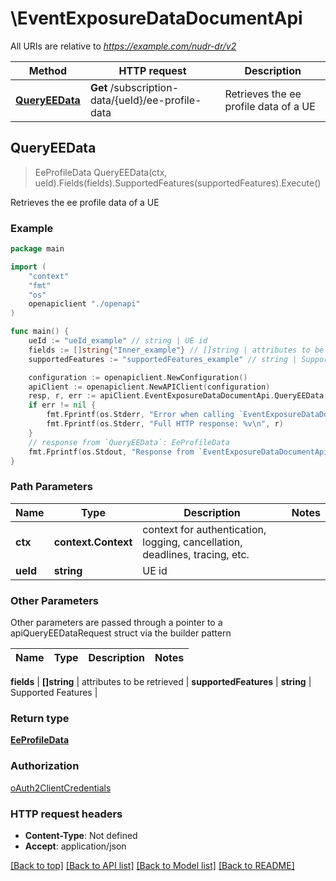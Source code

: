 # \EventExposureDataDocumentApi

All URIs are relative to *https://example.com/nudr-dr/v2*

Method | HTTP request | Description
------------- | ------------- | -------------
[**QueryEEData**](EventExposureDataDocumentApi.md#QueryEEData) | **Get** /subscription-data/{ueId}/ee-profile-data | Retrieves the ee profile data of a UE



## QueryEEData

> EeProfileData QueryEEData(ctx, ueId).Fields(fields).SupportedFeatures(supportedFeatures).Execute()

Retrieves the ee profile data of a UE

### Example

```go
package main

import (
    "context"
    "fmt"
    "os"
    openapiclient "./openapi"
)

func main() {
    ueId := "ueId_example" // string | UE id
    fields := []string{"Inner_example"} // []string | attributes to be retrieved (optional)
    supportedFeatures := "supportedFeatures_example" // string | Supported Features (optional)

    configuration := openapiclient.NewConfiguration()
    apiClient := openapiclient.NewAPIClient(configuration)
    resp, r, err := apiClient.EventExposureDataDocumentApi.QueryEEData(context.Background(), ueId).Fields(fields).SupportedFeatures(supportedFeatures).Execute()
    if err != nil {
        fmt.Fprintf(os.Stderr, "Error when calling `EventExposureDataDocumentApi.QueryEEData``: %v\n", err)
        fmt.Fprintf(os.Stderr, "Full HTTP response: %v\n", r)
    }
    // response from `QueryEEData`: EeProfileData
    fmt.Fprintf(os.Stdout, "Response from `EventExposureDataDocumentApi.QueryEEData`: %v\n", resp)
}
```

### Path Parameters


Name | Type | Description  | Notes
------------- | ------------- | ------------- | -------------
**ctx** | **context.Context** | context for authentication, logging, cancellation, deadlines, tracing, etc.
**ueId** | **string** | UE id | 

### Other Parameters

Other parameters are passed through a pointer to a apiQueryEEDataRequest struct via the builder pattern


Name | Type | Description  | Notes
------------- | ------------- | ------------- | -------------

 **fields** | **[]string** | attributes to be retrieved | 
 **supportedFeatures** | **string** | Supported Features | 

### Return type

[**EeProfileData**](EeProfileData.md)

### Authorization

[oAuth2ClientCredentials](../README.md#oAuth2ClientCredentials)

### HTTP request headers

- **Content-Type**: Not defined
- **Accept**: application/json

[[Back to top]](#) [[Back to API list]](../README.md#documentation-for-api-endpoints)
[[Back to Model list]](../README.md#documentation-for-models)
[[Back to README]](../README.md)

